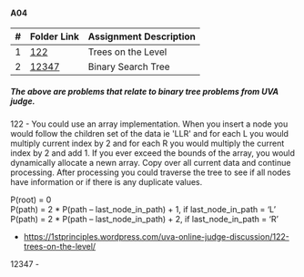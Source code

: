 
#### A04 
|   #   | Folder Link | Assignment Description |
| :---: | ----------- | ---------------------- |
|   1   |<a href="https://github.com/LandenSJones/4883-Programming_Techniques-Jones/tree/master/Assignments/A04/122.pdf">122</a>|Trees on the Level|
|   2   |<a href="https://github.com/LandenSJones/4883-Programming_Techniques-Jones/blob/master/Assignments/A04/12347.pdf">12347</a>|Binary Search Tree|


##### The above are problems that relate to binary tree problems from UVA judge.

122 - You could use an array implementation. When you insert a node you would follow the children set of the data ie 'LLR' and for each L you would multiply current index by 2 and for each R you would multiply the current index by 2 and add 1. If you ever exceed the bounds of the array, you would dynamically allocate a newn array. Copy over all current data and continue processing. After processing you could traverse the tree to see if all nodes have information or if there is any duplicate values.

P(root) = 0<br>
P(path) = 2 * P(path – last_node_in_path) + 1, if last_node_in_path = ‘L’<br>
P(path) = 2 * P(path – last_node_in_path) + 2, if last_node_in_path = ‘R’

- https://1stprinciples.wordpress.com/uva-online-judge-discussion/122-trees-on-the-level/



12347 - 

